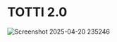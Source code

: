 # TOTTI 2.0

![Screenshot 2025-04-20 235246](https://github.com/user-attachments/assets/4244022e-74fe-491a-9cd1-5f043711756f)

